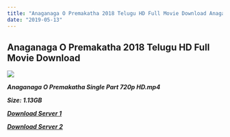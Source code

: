 ```yaml
---
title: "Anaganaga O Premakatha 2018 Telugu HD Full Movie Download Anaganaga O Premakatha Telugu HD Movie Download"
date: "2019-05-13"
---
```


## Anaganaga O Premakatha 2018 Telugu HD Full Movie Download

![](https://images.moviebuff.com/107d8009-a74f-4b56-b575-b9052f380eb6?w=1000)

**_Anaganaga O Premakatha Single Part 720p HD.mp4_**

**_Size: 1.13GB_**

**_[Download Server 1](https://openload.co/f/jFLvZZQda8w/Anaganaga_O_Premakatha_2018_Telugu_Proper_-_720p_HDRip_-_x264_-_DD_5.1_-_1.4GB_-_ESubs.mkv)_**

**_[Download Server 2](https://openload.co/f/jFLvZZQda8w/Anaganaga_O_Premakatha_2018_Telugu_Proper_-_720p_HDRip_-_x264_-_DD_5.1_-_1.4GB_-_ESubs.mkv)_**
